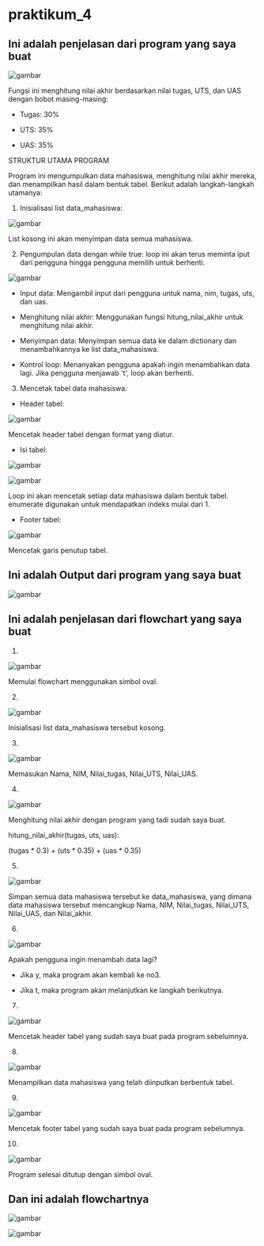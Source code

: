 # praktikum_4

## Ini adalah penjelasan dari program yang saya buat

![gambar](screenshot4/data1.png)

Fungsi ini menghitung nilai akhir berdasarkan nilai tugas, UTS, dan UAS dengan bobot masing-masing:

- Tugas: 30%

- UTS: 35%

- UAS: 35%

STRUKTUR UTAMA PROGRAM

Program ini mengumpulkan data mahasiswa, menghitung nilai akhir mereka, dan menampilkan hasil dalam bentuk tabel. Berikut adalah langkah-langkah utamanya:

1. Inisialisasi list data_mahasiswa:

![gambar](screenshot4/data2.png)

List kosong ini akan menyimpan data semua mahasiswa.

2. Pengumpulan data dengan while true: loop ini akan terus meminta iput dari pengguna hingga pengguna memilih untuk berhenti.

![gambar](screenshot4/data3.png)

- Input data: Mengambil input dari pengguna untuk nama, nim, tugas, uts, dan uas.

- Menghitung nilai akhir: Menggunakan fungsi hitung_nilai_akhir untuk menghitung nilai akhir.

- Menyimpan data: Menyimpan semua data ke dalam dictionary dan menambahkannya ke list data_mahasiswa.

- Kontrol loop: Menanyakan pengguna apakah ingin menambahkan data lagi. Jika pengguna menjawab 't', loop akan berhenti.

3. Mencetak tabel data mahasiswa:

- Header tabel:

![gambar](screenshot4/data4.png)

Mencetak header tabel dengan format yang diatur.

- Isi tabel:

![gambar](screenshot4/data5.png)

![gambar](screenshot4/data6.png)

Loop ini akan mencetak setiap data mahasiswa dalam bentuk tabel. enumerate digunakan untuk mendapatkan indeks mulai dari 1. 

- Footer tabel:

![gambar](screenshot4/data7.png)

Mencetak garis penutup tabel.

## Ini adalah Output dari program yang saya buat

![gambar](screenshot4/hsl.png)

## Ini adalah penjelasan dari flowchart yang saya buat

1. 

![gambar](screenshot4/datafw1.png)

Memulai flowchart menggunakan simbol oval.

2. 

![gambar](screenshot4/datafw2.png)

Inisialisasi list data_mahasiswa tersebut kosong.

3. 

![gambar](screenshot4/datafw3.png)

Memasukan Nama, NIM, Nilai_tugas, Nilai_UTS, Nilai_UAS.

4. 

![gambar](screenshot4/datafw4.png)

Menghitung nilai akhir dengan program yang tadi sudah saya buat.

hitung_nilai_akhir(tugas, uts, uas):

(tugas * 0.3) + (uts * 0.35) + (uas * 0.35)

5. 

![gambar](screenshot4/datafw5.png)

Simpan semua data mahasiswa tersebut ke data_mahasiswa, yang dimana data mahasiswa tersebut mencangkup Nama, NIM, Nilai_tugas, Nilai_UTS, Nilai_UAS, dan Nilai_akhir.

6. 

![gambar](screenshot4/datafw6.png)

Apakah pengguna ingin menambah data lagi?

- Jika y, maka program akan kembali ke no3.

- Jika t, maka program akan melanjutkan ke langkah berikutnya.

7. 

![gambar](screenshot4/datafw7.png)

Mencetak header tabel yang sudah saya buat pada program sebelumnya.

8. 

![gambar](screenshot4/datafw8.png)

Menampilkan data mahasiswa yang telah diinputkan berbentuk tabel.

9. 

![gambar](screenshot4/datafw9.png)

Mencetak footer tabel yang sudah saya buat pada program sebelumnya.

10. 

![gambar](screenshot4/datafw10.png)

Program selesai ditutup dengan simbol oval.

## Dan ini adalah flowchartnya

![gambar](screenshot4/fwdata1.png)

![gambar](screenshot4/fwdata2.png)